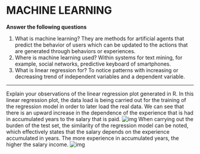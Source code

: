 # MACHINE LEARNING
**Answer the following questions**

1. What is machine learning?
They are methods for artificial agents that predict the behavior of users which can be updated to the actions that are generated through behaviors or experiences.
2. Where is machine learning used?
Within systems for text mining, for example, social networks, predictive keyboard of smartphones.
3. What is linear regression for?
To notice patterns with increasing or decreasing trend of independent variables and a dependent variable.
----------------------------------------------------------------
Explain your observations of the linear regression plot generated in R.
In this linear regression plot, the data load is being carried out for the training of the regression model in order to later load the real data.
We can see that there is an upward increase in the dependence of the experience that is had in accumulated years to the salary that is paid.
![img]()
When carrying out the burden of the test set, the similarity of the regression model can be noted, which effectively states that the salary depends on the experience accumulated in years.
The more experience in accumulated years, the higher the salary income.
![img]()
